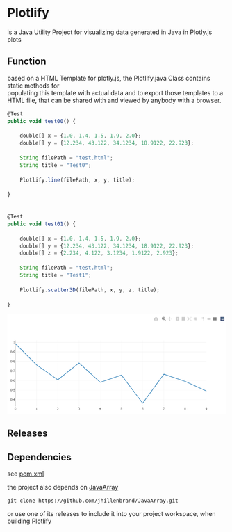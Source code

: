 # Plotlify

is a Java Utility Project for visualizing data generated in Java in Plotly.js plots

## Function

based on a HTML Template for plotly.js, the Plotlify.java Class contains static methods for<br>
populating this template with actual data and to export those templates to a HTML file, that can be shared with and viewed by anybody with a browser.

```javascript
@Test
public void test00() {
		
	double[] x = {1.0, 1.4, 1.5, 1.9, 2.0};
	double[] y = {12.234, 43.122, 34.1234, 18.9122, 22.923};
		
	String filePath = "test.html";
	String title = "Test0";
		
	Plotlify.line(filePath, x, y, title);
		
}

 
@Test
public void test01() {
		
	double[] x = {1.0, 1.4, 1.5, 1.9, 2.0};
	double[] y = {12.234, 43.122, 34.1234, 18.9122, 22.923};
	double[] z = {2.234, 4.122, 3.1234, 1.9122, 2.923};
		
	String filePath = "test.html";
	String title = "Test1";
		
	Plotlify.scatter3D(filePath, x, y, z, title);
		
}
```

![readme_img](res/img/readme_img.png)

## Releases

## Dependencies
see [pom.xml](pom.xml)

the project also depends on [JavaArray](https://github.com/jhillenbrand/JavaArray)
```
git clone https://github.com/jhillenbrand/JavaArray.git
```
or use one of its releases to include it into your project workspace, when building Plotlify
